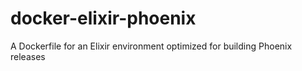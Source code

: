 # docker-elixir-phoenix
A Dockerfile for an Elixir environment optimized for building Phoenix releases
